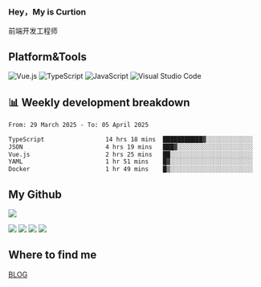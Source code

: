 ### Hey，My is Curtion
前端开发工程师
## Platform&Tools

![Vue.js](https://img.shields.io/badge/-Vue.js-4FC08D?style=flat-square&logo=Vue.js&logoColor=white)
![TypeScript](https://img.shields.io/badge/-TypeScript-007ACC?style=flat-square&logo=typescript&logoColor=white)
![JavaScript](https://img.shields.io/badge/-JavaScript-F7DF1E?style=flat-square&logo=javascript&logoColor=black)
![Visual Studio Code](https://img.shields.io/badge/-VSCode-007ACC?style=flat-square&logo=Visual-Studio-Code&logoColor=white)

## 📊 Weekly development breakdown

<!--START_SECTION:waka-->

```txt
From: 29 March 2025 - To: 05 April 2025

TypeScript                 14 hrs 18 mins  ███████████▓░░░░░░░░░░░░░   47.03 %
JSON                       4 hrs 19 mins   ███▓░░░░░░░░░░░░░░░░░░░░░   14.24 %
Vue.js                     2 hrs 25 mins   ██░░░░░░░░░░░░░░░░░░░░░░░   07.97 %
YAML                       1 hr 51 mins    █▓░░░░░░░░░░░░░░░░░░░░░░░   06.11 %
Docker                     1 hr 49 mins    █▒░░░░░░░░░░░░░░░░░░░░░░░   05.98 %
```

<!--END_SECTION:waka-->

## My Github

![](http://github-profile-summary-cards.vercel.app/api/cards/profile-details?username=curtion&theme=nord_bright)

![](http://github-profile-summary-cards.vercel.app/api/cards/stats?username=curtion&theme=nord_bright)
![](http://github-profile-summary-cards.vercel.app/api/cards/productive-time?username=curtion&theme=nord_bright&utcOffset=8)
![](http://github-profile-summary-cards.vercel.app/api/cards/repos-per-language?username=curtion&theme=nord_bright)
![](http://github-profile-summary-cards.vercel.app/api/cards/most-commit-language?username=curtion&theme=nord_bright)

## Where to find me

[BLOG](https://blog.3gxk.net)
